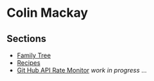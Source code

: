 # Colin Mackay

## Sections

* [Family Tree](https://colinangusmackay.github.io/family-tree)
* [Recipes](https://colinangusmackay.github.io/recipes)
* [Git Hub API Rate Monitor](https://colinangusmackay.github.io/github-rate-limit-monitor) _work in progress_ ...
